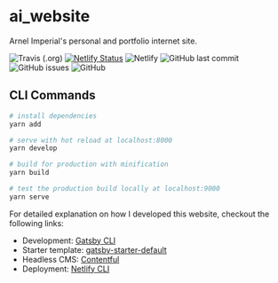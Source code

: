 # ai_website
Arnel Imperial's personal and portfolio internet site.


![Travis (.org)](https://img.shields.io/travis/arnelimperial/ai-internet-site?logo=travis-ci&style=for-the-badge)
[![Netlify Status](https://api.netlify.com/api/v1/badges/b9c41c37-d1c1-41a8-80ca-b432f14b9605/deploy-status)](https://app.netlify.com/sites/jolly-tesla-2bdc39/deploys?style=for-the-badge)
![Netlify](https://img.shields.io/netlify/b9c41c37-d1c1-41a8-80ca-b432f14b9605?style=for-the-badge)
![GitHub last commit](https://img.shields.io/github/last-commit/arnelimperial/ai-internet-site?color=informational&style=for-the-badge)
![GitHub issues](https://img.shields.io/github/issues/arnelimperial/ai-internet-site?color=important&style=for-the-badge)
![GitHub](https://img.shields.io/github/license/arnelimperial/ai-internet-site?color=9cf&style=for-the-badge)


## CLI Commands

``` bash
# install dependencies
yarn add

# serve with hot reload at localhost:8000
yarn develop

# build for production with minification
yarn build

# test the production build locally at localhost:9000
yarn serve
```
For detailed explanation on how I developed this website, checkout the following links:

- Development: [Gatsby CLI](https://github.com/gatsbyjs/gatsby/tree/master/packages/gatsby-cli)
- Starter template: [gatsby-starter-default](https://github.com/gatsbyjs/gatsby-starter-default)
- Headless CMS: [Contentful](https://www.contentful.com/)
- Deployment: [Netlify CLI](https://github.com/netlify/cli)
